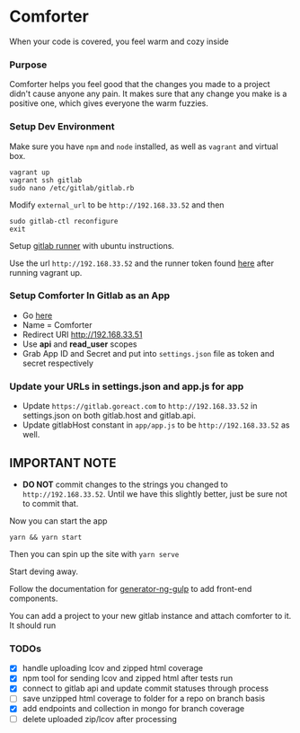 # Comforter
When your code is covered, you feel warm and cozy inside

### Purpose
Comforter helps you feel good that the changes you made to a project didn't cause anyone any pain.  It makes sure that any change you make is a positive one, which gives everyone the warm fuzzies.

### Setup Dev Environment
Make sure you have `npm` and `node` installed, as well as `vagrant` and virtual box.

```shell
vagrant up
vagrant ssh gitlab
sudo nano /etc/gitlab/gitlab.rb
```

Modify `external_url` to be `http://192.168.33.52` and then

```shell
sudo gitlab-ctl reconfigure
exit
```

Setup [gitlab runner](https://docs.gitlab.com/runner/install/linux-repository.html) with ubuntu instructions.

Use the url `http://192.168.33.52` and the runner token found [here](http://192.168.33.52/admin/runners) after running vagrant up.

### Setup Comforter In Gitlab as an App
* Go [here](http://192.168.33.52/admin/applications/new)
* Name = Comforter
* Redirect URI http://192.168.33.51
* Use **api** and **read_user** scopes
* Grab App ID and Secret and put into `settings.json` file as token and secret respectively


### Update your URLs in settings.json and app.js for app
* Update `https://gitlab.goreact.com` to `http://192.168.33.52` in settings.json on both gitlab.host and gitlab.api.
* Update gitlabHost constant in `app/app.js` to be `http://192.168.33.52` as well.

## IMPORTANT NOTE
* **DO NOT** commit changes to the strings you changed to `http://192.168.33.52`.  Until we have this slightly better, just be sure not to commit that.

Now you can start the app
```
yarn && yarn start
```

Then you can spin up the site with `yarn serve`

Start deving away.

Follow the documentation for [generator-ng-gulp](https://github.com/erikdonohoo/generator-ng-gulp) to add front-end components.

You can add a project to your new gitlab instance and attach comforter to it.
It should run

### TODOs

* [x] handle uploading lcov and zipped html coverage
* [x] npm tool for sending lcov and zipped html after tests run
* [x] connect to gitlab api and update commit statuses through process
* [ ] save unzipped html coverage to folder for a repo on branch basis
* [x] add endpoints and collection in mongo for branch coverage
* [ ] delete uploaded zip/lcov after processing
